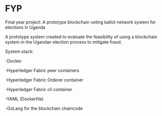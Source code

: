 # FYP
Final year project: A prototype blockchain voting ballot network system for elections in Uganda

A prototype system created to evaluate the feasibility of using a blockchain system in the Ugandan election process to mitigate fraud.


System stack:

-Docker

  -Hyperledger Fabric peer containers
  
  -Hyperledger Fabric Orderer container
  
  -Hyperledger Fabric cli container
  
  -YAML (Dockerfile)
  
  -GoLang for the blockchain chaincode
